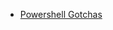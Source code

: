 
- [Powershell Gotchas](https://devops-collective-inc.gitbooks.io/the-big-book-of-powershell-gotchas/content/)

